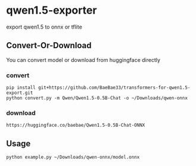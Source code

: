 # qwen1.5-exporter
export qwen1.5 to onnx or tflite

## Convert-Or-Download
You can convert model or download from huggingface directly
### convert
```
pip install git+https://github.com/BaeBae33/transformers-for-qwen1.5-export.git
python convert.py -m Qwen/Qwen1.5-0.5B-Chat -o ~/Downloads/qwen-onnx
```
### download
```
https://huggingface.co/baebae/Qwen1.5-0.5B-Chat-ONNX
```

## Usage
```
python example.py ~/Downloads/qwen-onnx/model.onnx
```

